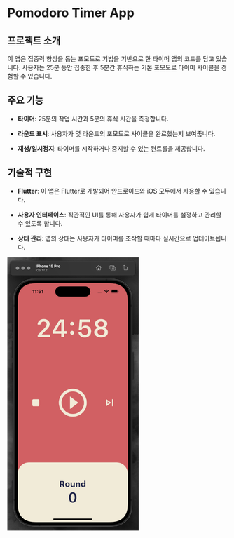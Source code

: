 # Pomodoro Timer App

## 프로젝트 소개

이 앱은 집중력 향상을 돕는 포모도로 기법을 기반으로 한 타이머 앱의 코드를 담고 있습니다. 사용자는 25분 동안 집중한 후 5분간 휴식하는 기본 포모도로 타이머 사이클을 경험할 수 있습니다.

## 주요 기능

- **타이머**: 25분의 작업 시간과 5분의 휴식 시간을 측정합니다.

- **라운드 표시**: 사용자가 몇 라운드의 포모도로 사이클을 완료했는지 보여줍니다.

- **재생/일시정지**: 타이머를 시작하거나 중지할 수 있는 컨트롤을 제공합니다.

## 기술적 구현

- **Flutter**: 이 앱은 Flutter로 개발되어 안드로이드와 iOS 모두에서 사용할 수 있습니다.

- **사용자 인터페이스**: 직관적인 UI를 통해 사용자가 쉽게 타이머를 설정하고 관리할 수 있도록 합니다.

- **상태 관리**: 앱의 상태는 사용자가 타이머를 조작할 때마다 실시간으로 업데이트됩니다.

<img src="assets/images/pomodoro_main_screen.png" alt="포모도로 타이머 앱" width="300">


